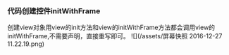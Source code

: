 ### 代码创建控件initWithFrame
创建view对象用view的init方法和view的initWithFrame方法都会调用view的initWithFrame,不需要声明，直接重写即可。
![](/assets/屏幕快照 2016-12-27 11.22.19.png)